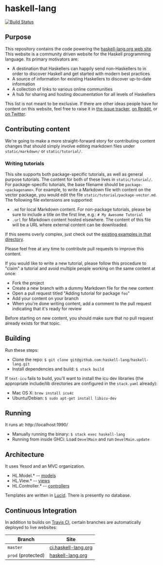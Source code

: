 haskell-lang
============

[![Build Status](https://travis-ci.org/haskell-lang/haskell-lang.svg?branch=master)](https://travis-ci.org/haskell-lang/haskell-lang)

## Purpose

This repository contains the code powering the [haskell-lang.org web
site](http://haskell-lang.org/). This website is a community driven website for
the Haskell programming language. Its primary motivators are:

* A destination that Haskellers can happily send non-Haskellers to in order to
  discover Haskell and get started with modern best practices
* A source of information for existing Haskellers to discover up-to-date
  information
* A collection of links to various online communities
* A hub for sharing and hosting documentation for all levels of Haskellers

This list is not meant to be exclusive. If there are other ideas people have
for content on this website, feel free to raise it in [the issue
tracker](https://github.com/haskell-lang/haskell-lang/issues/new), [on
Reddit](https://www.reddit.com/r/haskell_lang), or [on
Twitter](https://twitter.com/haskell_lang).

## Contributing content

We're going to make a more straight-forward story for contributing
content changes that should simply involve editing markdown files
under `static/markdown/` or `static/tutorial/`.

### Writing tutorials

This site supports both package-specific tutorials, as well as general
purpose tutorials. The content for both of these lives in
`static/tutorial/`. For package-specific tutorials, the base filename
should be `package-<packagename>`. For example, to write a Markdown
file with content on the vector package, you would edit the file
`static/tutorial/package-vector.md`. The following file extensions are
supported:

* `.md` for local Markdown content. For non-package tutorials, please
  be sure to include a title on the first line, e.g.: `# My Awesome
  Tutorial`
* `.url` for Markdown content hosted elsewhere. The content of this
  file will be a URL where external content can be downloaded.

If this seems overly complex, just check out the
[existing examples in that directory](https://github.com/haskell-lang/haskell-lang/tree/master/static/tutorial).

Please feel free at any time to contribute pull requests to improve
this content.

If you would like to write a new tutorial, please follow this
procedure to "claim" a tutorial and avoid multiple people working on
the same content at once:

* Fork the project
* Create a new branch with a dummy Markdown file for the new content
* Open a pull request titled "Adding tutorial for package `foo`"
* Add your content on your branch
* When you're done writing content, add a comment to the pull request
  indicating that it's ready for review

Before starting on new content, you should make sure that no pull
request already exists for that topic.

## Building

Run these steps:

* Clone the repo: `$ git clone git@github.com:haskell-lang/haskell-lang.git`
* Install dependencies and build: `$ stack build`

If `text-icu` fails to build, you'll want to install the icu dev
libraries (the appropriate include/lib directories are configured in
the `stack.yaml` already):

* Mac OS X: `brew install icu4c`
* Ubuntu/Debian: `$ sudo apt-get install libicu-dev`

## Running

It runs at: http://localhost:1990/

* Manually running the binary: `$ stack exec haskell-lang`
* Running from inside GHCi: Load `DevelMain` and run
  `DevelMain.update`

## Architecture

It uses Yesod and an MVC organization.

* HL.Model.* -- [models](https://github.com/haskell-lang/haskell-lang/tree/master/src/HL/Model)
* HL.View.* -- [views](https://github.com/haskell-lang/haskell-lang/tree/master/src/HL/View)
* HL.Controller.* -- [controllers](https://github.com/haskell-lang/haskell-lang/tree/master/src/HL/Controller)

Templates are written in
[Lucid](https://github.com/chrisdone/lucid). There is presently no
database.

## Continuous Integration

In addition to builds on
[Travis CI](https://travis-ci.org/haskell-lang/haskell-lang), certain branches
are automatically deployed to live websites:

| Branch             | Site                                               |
|--------------------|----------------------------------------------------|
| `master`           | [ci.haskell-lang.org](https://ci.haskell-lang.org) |
| `prod` (protected) | [haskell-lang.org](https://haskell-lang.org)       |
